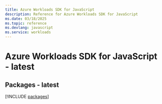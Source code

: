 ```yaml
---
title: Azure Workloads SDK for JavaScript
description: Reference for Azure Workloads SDK for JavaScript
ms.date: 03/18/2025
ms.topic: reference
ms.devlang: javascript
ms.service: workloads
---
```

# Azure Workloads SDK for JavaScript - latest
## Packages - latest
[!INCLUDE [packages](workloads-index.md)]